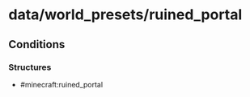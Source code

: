 # data/world_presets/ruined_portal  
  
## Conditions  
  
### Structures  
  * #minecraft:ruined_portal
  
